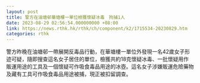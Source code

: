 ```yaml
---
layout: post
title: 警方在油塘邨華塘樓一單位檢獲懷疑冰毒　拘捕1人
date: 2023-08-29 02:56:54.000000000 +08:00
link: https://news.rthk.hk/rthk/ch/component/k2/1715534-20230829.htm
categories: rthk
---
```


警方昨晚在油塘邨一帶展開反毒品行動，在華塘樓一單位外發現一名42歲女子形迹可疑，隨即搜查這名女子居住的單位，檢獲共約18克懷疑冰毒、一批懷疑用作販運用途的工具及一個懷疑可作吸食毒品用途的冰壺。這名女子涉嫌販運危險藥物及藏有工具可作吸食毒品用途被捕，現正被扣留調查。
